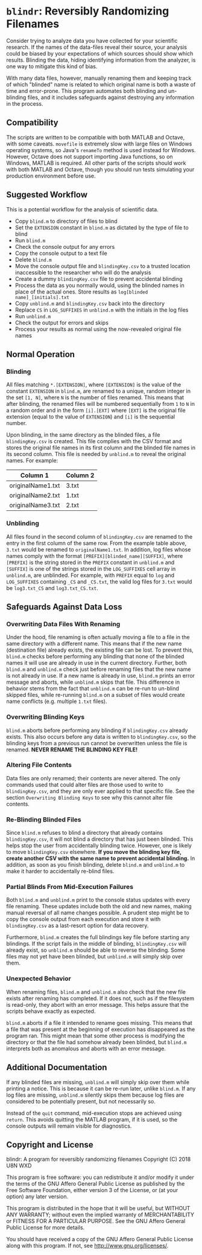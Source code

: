 # `blindr`: Reversibly Randomizing Filenames

Consider trying to analyze data you have collected for your scientific research.
If the names of the data-files reveal their source, your analysis could be
biased by your expectations of which sources should show which results. Blinding
the data, hiding identifying information from the analyzer, is one way to
mitigate this kind of bias.

With many data files, however, manually renaming them and keeping track of which
"blinded" name is related to which original name is both a waste of time and
error-prone. This program automates both blinding and un-blinding files, and it
includes safeguards against destroying any information in the process.

## Compatibility

The scripts are written to be compatible with both MATLAB and Octave, with some
caveats. `movefile` is extremely slow with large files on Windows operating
systems, so Java's `renameTo` method is used instead for Windows. However,
Octave does not support importing Java functions, so on Windows, MATLAB is
required. All other parts of the scripts should work with both MATLAB and
Octave, though you should run tests simulating your production environment
before use.

## Suggested Workflow

This is a potential workflow for the analysis of scientific data.
* Copy `blind.m` to directory of files to blind
* Set the `EXTENSION` constant in `blind.m` as dictated by the type of file
  to blind
* Run `blind.m`
* Check the console output for any errors
* Copy the console output to a text file
* Delete `blind.m`
* Move the console output file and `blindingKey.csv` to a trusted location
  inaccessible to the researcher who will do the analysis
* Create a dummy `blindingKey.csv` file to prevent accidental blinding
* Process the data as you normally would, using the blinded names in place of
  the actual ones. Store results as `log[blinded name]_[initials].txt`
* Copy `unblind.m` and `blindingKey.csv` back into the directory
* Replace `CS` in `LOG_SUFFIXES` in `unblind.m` with the initials in the log
  files
* Run `unblind.m`
* Check the output for errors and skips
* Process your results as normal using the now-revealed original file names

## Normal Operation

### Blinding
All files matching `*.[EXTENSION]`, where `[EXTENSION]` is the value of the
constant `EXTENSION` in `blind.m`, are renamed to a unique, random integer in
the set `[1, N]`, where `N` is the number of files renamed. This means that
after blinding, the renamed files will be numbered sequentially from `1` to `N`
in a random order and in the form `[i].[EXT]` where `[EXT]` is the
original file extension (equal to the value of `EXTENSION`) and `[i]` is the
sequential number.

Upon blinding, in the same directory as the blinded files, a file
`blindingKey.csv` is created. This file complies with the CSV format and stores
the original file names in its first column and the blinded file names in its
second column. This file is needed by `unblind.m` to reveal the original names.
For example:

| Column 1          | Column 2|
|-------------------|---------|
| originalName1.txt | 3.txt   |
| originalName2.txt | 1.txt   |
| originalName3.txt | 2.txt   |


### Unblinding
All files found in the second column of `blindingKey.csv` are renamed to the
entry in the first column of the same row. From the example table above, `3.txt`
would be renamed to `originalName1.txt`. In addition, log files whose names
comply with the format `[PREFIX][blinded_name][SUFFIX]`, where `[PREFIX]` is
the string stored in the `PREFIX` constant in `unblind.m` and `[SUFFIX]` is one
of the strings stored in the `LOG_SUFFIXES` cell array in `unblind.m`, are
unblinded. For example, with `PREFIX` equal to `log` and `LOG_SUFFIXES`
containing `_CS` and `_CS.txt`, the valid log files for `3.txt` would be
`log3.txt_CS` and `log3.txt_CS.txt`.

## Safeguards Against Data Loss

### Overwriting Data Files With Renaming
Under the hood, file renaming is often actually moving a file to a file in the
same directory with a different name. This means that if the new name
(destination file) already exists, the existing file can be lost. To prevent
this, `blind.m` checks before performing any blinding that none of the blinded
names it will use are already in use in the current directory. Further, both
`blind.m` and `unblind.m` check just before renaming files that the new name is
not already in use. If a new name is already in use, `blind.m` prints an error
message and aborts, while `unblind.m` skips that file. This difference in
behavior stems from the fact that `unblind.m` can be re-run to un-blind skipped
files, while re-running `blind.m` on a subset of files would create name
conflicts (e.g. multiple `1.txt` files).

### Overwriting Blinding Keys
`blind.m` aborts before performing any blinding if `blindingKey.csv` already
exists. This also occurs before any data is written to `blindingKey.csv`, so
the blinding keys from a previous run cannot be overwritten unless the file
is renamed. **NEVER RENAME THE BLINDING KEY FILE!**

### Altering File Contents
Data files are only renamed; their contents are never altered. The only commands
used that could alter files are those used to write to `blindingKey.csv`, and
they are only ever applied to that specific file. See the section
`Overwriting Blinding Keys` to see why this cannot alter file contents.

### Re-Blinding Blinded Files
Since `blind.m` refuses to blind a directory that already contains
`blindingKey.csv`, it will not blind a directory that has just been blinded.
This helps stop the user from accidentally blinding twice. However, one is
likely to move `blindingKey.csv` elsewhere. **If you move the blinding key file,
create another CSV with the same name to prevent accidental blinding.** In
addition, as soon as you finish blinding, delete `blind.m` and `unblind.m` to
make it harder to accidentally re-blind files.

### Partial Blinds From Mid-Execution Failures
Both `blind.m` and `unblind.m` print to the console status updates with every
file renaming. These updates include both the old and new names, making manual
reversal of all name changes possible. A prudent step might be to copy the
console output from each execution and store it with `blindingKey.csv` as a
last-resort option for data recovery.

Furthermore, `blind.m` creates the full blindings key file before starting any
blindings. If the script fails in the middle of blinding, `blindingKey.csv` will
already exist, so `unblind.m` should be able to reverse the blinding. Some files
may not yet have been blinded, but `unblind.m` will simply skip over them.

### Unexpected Behavior
When renaming files, `blind.m` and `unblind.m` also check that the new file
exists after renaming has completed. If it does not, such as if the filesystem
is read-only, they abort with an error message. This helps assure that the
scripts behave exactly as expected.

`blind.m` aborts if a file it intended to rename goes missing. This means that
a file that was present at the beginning of execution has disappeared as the
program ran. This might mean that some other process is modifying the directory
or that the file had somehow already been blinded, but `blind.m` interprets both
as anomalous and aborts with an error message.

## Additional Documentation
If any blinded files are missing, `unblind.m` will simply skip over them while
printing a notice. This is because it can be re-run later, unlike `blind.m`.
If any log files are missing, `unblind.m` silently skips them because log files
are considered to be potentially present, but not necessarily so.

Instead of the `quit` command, mid-execution stops are achieved using `return`.
This avoids quitting the MATLAB program, if it is used, so the console outputs
will remain visible for diagnostics.

## Copyright and License
blindr: A program for reversibly randomizing filenames
Copyright (C) 2018  U8N WXD

This program is free software: you can redistribute it and/or modify
it under the terms of the GNU Affero General Public License as published by
the Free Software Foundation, either version 3 of the License, or
(at your option) any later version.

This program is distributed in the hope that it will be useful,
but WITHOUT ANY WARRANTY; without even the implied warranty of
MERCHANTABILITY or FITNESS FOR A PARTICULAR PURPOSE.  See the
GNU Affero General Public License for more details.

You should have received a copy of the GNU Affero General Public License
along with this program.  If not, see <http://www.gnu.org/licenses/>.
